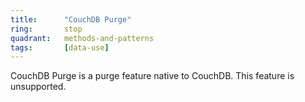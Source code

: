 ```yaml
---
title:      "CouchDB Purge"
ring:       stop
quadrant:   methods-and-patterns
tags:       [data-use]
---
```


CouchDB Purge is a purge feature native to CouchDB. This feature is unsupported.